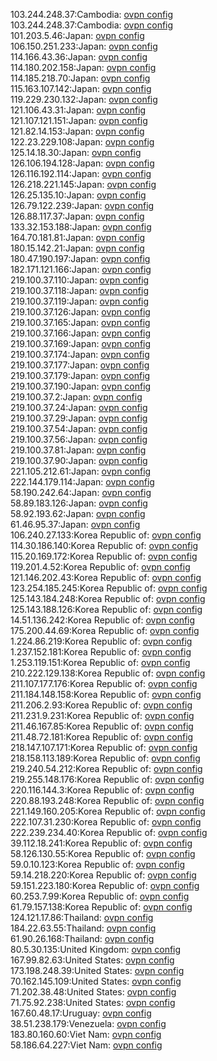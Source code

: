 103.244.248.37:Cambodia: [ovpn config](vpn/103_244_248_37.ovpn)  
103.244.248.37:Cambodia: [ovpn config](vpn/103_244_248_37.ovpn)  
101.203.5.46:Japan: [ovpn config](vpn/101_203_5_46.ovpn)  
106.150.251.233:Japan: [ovpn config](vpn/106_150_251_233.ovpn)  
114.166.43.36:Japan: [ovpn config](vpn/114_166_43_36.ovpn)  
114.180.202.158:Japan: [ovpn config](vpn/114_180_202_158.ovpn)  
114.185.218.70:Japan: [ovpn config](vpn/114_185_218_70.ovpn)  
115.163.107.142:Japan: [ovpn config](vpn/115_163_107_142.ovpn)  
119.229.230.132:Japan: [ovpn config](vpn/119_229_230_132.ovpn)  
121.106.43.31:Japan: [ovpn config](vpn/121_106_43_31.ovpn)  
121.107.121.151:Japan: [ovpn config](vpn/121_107_121_151.ovpn)  
121.82.14.153:Japan: [ovpn config](vpn/121_82_14_153.ovpn)  
122.23.229.108:Japan: [ovpn config](vpn/122_23_229_108.ovpn)  
125.14.18.30:Japan: [ovpn config](vpn/125_14_18_30.ovpn)  
126.106.194.128:Japan: [ovpn config](vpn/126_106_194_128.ovpn)  
126.116.192.114:Japan: [ovpn config](vpn/126_116_192_114.ovpn)  
126.218.221.145:Japan: [ovpn config](vpn/126_218_221_145.ovpn)  
126.25.135.10:Japan: [ovpn config](vpn/126_25_135_10.ovpn)  
126.79.122.239:Japan: [ovpn config](vpn/126_79_122_239.ovpn)  
126.88.117.37:Japan: [ovpn config](vpn/126_88_117_37.ovpn)  
133.32.153.188:Japan: [ovpn config](vpn/133_32_153_188.ovpn)  
164.70.181.81:Japan: [ovpn config](vpn/164_70_181_81.ovpn)  
180.15.142.21:Japan: [ovpn config](vpn/180_15_142_21.ovpn)  
180.47.190.197:Japan: [ovpn config](vpn/180_47_190_197.ovpn)  
182.171.121.166:Japan: [ovpn config](vpn/182_171_121_166.ovpn)  
219.100.37.110:Japan: [ovpn config](vpn/219_100_37_110.ovpn)  
219.100.37.118:Japan: [ovpn config](vpn/219_100_37_118.ovpn)  
219.100.37.119:Japan: [ovpn config](vpn/219_100_37_119.ovpn)  
219.100.37.126:Japan: [ovpn config](vpn/219_100_37_126.ovpn)  
219.100.37.165:Japan: [ovpn config](vpn/219_100_37_165.ovpn)  
219.100.37.166:Japan: [ovpn config](vpn/219_100_37_166.ovpn)  
219.100.37.169:Japan: [ovpn config](vpn/219_100_37_169.ovpn)  
219.100.37.174:Japan: [ovpn config](vpn/219_100_37_174.ovpn)  
219.100.37.177:Japan: [ovpn config](vpn/219_100_37_177.ovpn)  
219.100.37.179:Japan: [ovpn config](vpn/219_100_37_179.ovpn)  
219.100.37.190:Japan: [ovpn config](vpn/219_100_37_190.ovpn)  
219.100.37.2:Japan: [ovpn config](vpn/219_100_37_2.ovpn)  
219.100.37.24:Japan: [ovpn config](vpn/219_100_37_24.ovpn)  
219.100.37.29:Japan: [ovpn config](vpn/219_100_37_29.ovpn)  
219.100.37.54:Japan: [ovpn config](vpn/219_100_37_54.ovpn)  
219.100.37.56:Japan: [ovpn config](vpn/219_100_37_56.ovpn)  
219.100.37.81:Japan: [ovpn config](vpn/219_100_37_81.ovpn)  
219.100.37.90:Japan: [ovpn config](vpn/219_100_37_90.ovpn)  
221.105.212.61:Japan: [ovpn config](vpn/221_105_212_61.ovpn)  
222.144.179.114:Japan: [ovpn config](vpn/222_144_179_114.ovpn)  
58.190.242.64:Japan: [ovpn config](vpn/58_190_242_64.ovpn)  
58.89.183.126:Japan: [ovpn config](vpn/58_89_183_126.ovpn)  
58.92.193.62:Japan: [ovpn config](vpn/58_92_193_62.ovpn)  
61.46.95.37:Japan: [ovpn config](vpn/61_46_95_37.ovpn)  
106.240.27.133:Korea Republic of: [ovpn config](vpn/106_240_27_133.ovpn)  
114.30.186.140:Korea Republic of: [ovpn config](vpn/114_30_186_140.ovpn)  
115.20.169.172:Korea Republic of: [ovpn config](vpn/115_20_169_172.ovpn)  
119.201.4.52:Korea Republic of: [ovpn config](vpn/119_201_4_52.ovpn)  
121.146.202.43:Korea Republic of: [ovpn config](vpn/121_146_202_43.ovpn)  
123.254.185.245:Korea Republic of: [ovpn config](vpn/123_254_185_245.ovpn)  
125.143.184.248:Korea Republic of: [ovpn config](vpn/125_143_184_248.ovpn)  
125.143.188.126:Korea Republic of: [ovpn config](vpn/125_143_188_126.ovpn)  
14.51.136.242:Korea Republic of: [ovpn config](vpn/14_51_136_242.ovpn)  
175.200.44.69:Korea Republic of: [ovpn config](vpn/175_200_44_69.ovpn)  
1.224.86.219:Korea Republic of: [ovpn config](vpn/1_224_86_219.ovpn)  
1.237.152.181:Korea Republic of: [ovpn config](vpn/1_237_152_181.ovpn)  
1.253.119.151:Korea Republic of: [ovpn config](vpn/1_253_119_151.ovpn)  
210.222.129.138:Korea Republic of: [ovpn config](vpn/210_222_129_138.ovpn)  
211.107.177.176:Korea Republic of: [ovpn config](vpn/211_107_177_176.ovpn)  
211.184.148.158:Korea Republic of: [ovpn config](vpn/211_184_148_158.ovpn)  
211.206.2.93:Korea Republic of: [ovpn config](vpn/211_206_2_93.ovpn)  
211.231.9.231:Korea Republic of: [ovpn config](vpn/211_231_9_231.ovpn)  
211.46.167.85:Korea Republic of: [ovpn config](vpn/211_46_167_85.ovpn)  
211.48.72.181:Korea Republic of: [ovpn config](vpn/211_48_72_181.ovpn)  
218.147.107.171:Korea Republic of: [ovpn config](vpn/218_147_107_171.ovpn)  
218.158.113.189:Korea Republic of: [ovpn config](vpn/218_158_113_189.ovpn)  
219.240.54.212:Korea Republic of: [ovpn config](vpn/219_240_54_212.ovpn)  
219.255.148.176:Korea Republic of: [ovpn config](vpn/219_255_148_176.ovpn)  
220.116.144.3:Korea Republic of: [ovpn config](vpn/220_116_144_3.ovpn)  
220.88.193.248:Korea Republic of: [ovpn config](vpn/220_88_193_248.ovpn)  
221.149.160.205:Korea Republic of: [ovpn config](vpn/221_149_160_205.ovpn)  
222.107.31.230:Korea Republic of: [ovpn config](vpn/222_107_31_230.ovpn)  
222.239.234.40:Korea Republic of: [ovpn config](vpn/222_239_234_40.ovpn)  
39.112.18.241:Korea Republic of: [ovpn config](vpn/39_112_18_241.ovpn)  
58.126.130.55:Korea Republic of: [ovpn config](vpn/58_126_130_55.ovpn)  
59.0.10.123:Korea Republic of: [ovpn config](vpn/59_0_10_123.ovpn)  
59.14.218.220:Korea Republic of: [ovpn config](vpn/59_14_218_220.ovpn)  
59.151.223.180:Korea Republic of: [ovpn config](vpn/59_151_223_180.ovpn)  
60.253.7.99:Korea Republic of: [ovpn config](vpn/60_253_7_99.ovpn)  
61.79.157.138:Korea Republic of: [ovpn config](vpn/61_79_157_138.ovpn)  
124.121.17.86:Thailand: [ovpn config](vpn/124_121_17_86.ovpn)  
184.22.63.55:Thailand: [ovpn config](vpn/184_22_63_55.ovpn)  
61.90.26.168:Thailand: [ovpn config](vpn/61_90_26_168.ovpn)  
80.5.30.135:United Kingdom: [ovpn config](vpn/80_5_30_135.ovpn)  
167.99.82.63:United States: [ovpn config](vpn/167_99_82_63.ovpn)  
173.198.248.39:United States: [ovpn config](vpn/173_198_248_39.ovpn)  
70.162.145.109:United States: [ovpn config](vpn/70_162_145_109.ovpn)  
71.202.38.48:United States: [ovpn config](vpn/71_202_38_48.ovpn)  
71.75.92.238:United States: [ovpn config](vpn/71_75_92_238.ovpn)  
167.60.48.17:Uruguay: [ovpn config](vpn/167_60_48_17.ovpn)  
38.51.238.179:Venezuela: [ovpn config](vpn/38_51_238_179.ovpn)  
183.80.160.60:Viet Nam: [ovpn config](vpn/183_80_160_60.ovpn)  
58.186.64.227:Viet Nam: [ovpn config](vpn/58_186_64_227.ovpn)  

